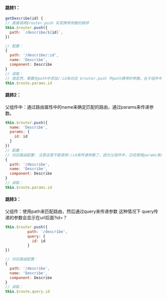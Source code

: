 #### 跳转1：
```javaScript
getDescribe(id) {
// 直接调用$router.push 实现携带参数的跳转
this.$router.push({
  path: `/describe/${id}`,
})

// 配置：
{
  path: '/describe/:id',
  name: 'Describe',
  component: Describe
}
// 读取：
// 很显然，需要在path中添加/:id来对应 $router.push 中path携带的参数。在子组件中可以使用来获取传递的参数值。
this.$route.params.id
```

#### 跳转2：
父组件中：通过路由属性中的name来确定匹配的路由，通过params来传递参数。
```javaScript
this.$router.push({
  name: 'Describe',
  params: {
    id: id
  }
})
// 配置：
// 对应路由配置: 注意这里不能使用:/id来传递参数了，因为父组件中，已经使用params来携带参数了。
{
  path: '/describe',
  name: 'Describe',
  component: Describe
}
// 读取：
this.$route.params.id
```

#### 跳转3：
父组件：使用path来匹配路由，然后通过query来传递参数
这种情况下 query传递的参数会显示在url后面?id=？
```javaScript
this.$router.push({
          path: '/describe',
          query: {
            id: id
          }
})

// 对应路由配置：
{
  path: '/describe',
  name: 'Describe',
  component: Describe
}
// 读取：
this.$route.query.id
```
